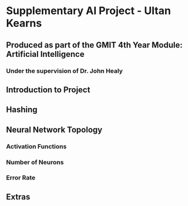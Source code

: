 # Supplementary AI Project - Ultan Kearns
## Produced as part of the GMIT 4th Year Module: Artificial Intelligence 
### Under the supervision of Dr. John Healy

## Introduction to Project

## Hashing

## Neural Network Topology

### Activation Functions
### Number of Neurons
### Error Rate
## Extras